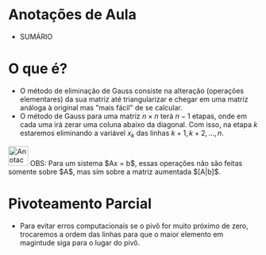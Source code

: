 # Anotações de Aula

- SUMÁRIO
    
    

# O que é?

- O método de eliminação de Gauss consiste na alteração (operações elementares) da sua matriz até triangularizar e chegar em uma matriz análoga à original mas "mais fácil" de se calcular.
- O método de Gauss para uma matriz $n \times n$ terá $n-1$ etapas, onde em cada uma irá zerar uma coluna abaixo da diagonal. Com isso, na etapa $k$ estaremos eliminando a variável $x_k$ das linhas $k+1, k+2, ..., n$.

<aside>
<img src="Anotac%CC%A7o%CC%83es%20de%20Aula%2057e4a2793e364d9d8a265f6302fa794a/Evangelion.gif" alt="Anotac%CC%A7o%CC%83es%20de%20Aula%2057e4a2793e364d9d8a265f6302fa794a/Evangelion.gif" width="40px" /> OBS: Para um sistema $Ax = b$, essas operações não são feitas somente sobre $A$, mas sim sobre a matriz aumentada $[A|b]$.

</aside>

# Pivoteamento Parcial

- Para evitar erros computacionais se o pivô for muito próximo de zero, trocaremos a ordem das linhas para que o maior elemento em magintude siga para o lugar do pivô.